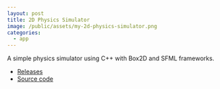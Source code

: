 ```yaml
---
layout: post
title: 2D Physics Simulator
image: /public/assets/my-2d-physics-simulator.png
categories:
  - app
---
```


A simple physics simulator using C++ with Box2D and SFML frameworks.

- <a href="https://github.com/takasoft/Physics-Simulator/releases" target="_blank">Releases</a>
- <a href="https://github.com/takasoft/Physics-Simulator" target="_blank">Source code</a>
